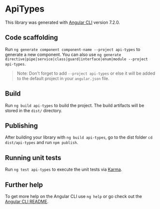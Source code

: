 # ApiTypes

This library was generated with [Angular CLI](https://github.com/angular/angular-cli) version 7.2.0.

## Code scaffolding

Run `ng generate component component-name --project api-types` to generate a new component. You can also use `ng generate directive|pipe|service|class|guard|interface|enum|module --project api-types`.

> Note: Don't forget to add `--project api-types` or else it will be added to the default project in your `angular.json` file.

## Build

Run `ng build api-types` to build the project. The build artifacts will be stored in the `dist/` directory.

## Publishing

After building your library with `ng build api-types`, go to the dist folder `cd dist/api-types` and run `npm publish`.

## Running unit tests

Run `ng test api-types` to execute the unit tests via [Karma](https://karma-runner.github.io).

## Further help

To get more help on the Angular CLI use `ng help` or go check out the [Angular CLI README](https://github.com/angular/angular-cli/blob/master/README.md).
